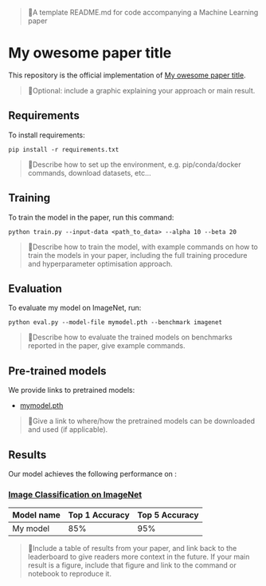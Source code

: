 > 🧩A template README.md for code accompanying a Machine Learning paper

# My owesome paper title

This repository is the official implementation of [My owesome paper title](https://arxiv.org/abs/2030.12345). 

> 🧩Optional: include a graphic explaining your approach or main result. 

## Requirements

To install requirements:

```
pip install -r requirements.txt
```

> 🧩Describe how to set up the environment, e.g. pip/conda/docker commands, download datasets, etc...

## Training

To train the model in the paper, run this command:

```
python train.py --input-data <path_to_data> --alpha 10 --beta 20
```

> 🧩Describe how to train the model, with example commands on how to train the models in your paper, including the full training procedure and hyperparameter optimisation approach.

## Evaluation

To evaluate my model on ImageNet, run:

```
python eval.py --model-file mymodel.pth --benchmark imagenet
```

> 🧩Describe how to evaluate the trained models on benchmarks reported in the paper, give example commands. 

## Pre-trained models

We provide links to pretrained models:

- [mymodel.pth](https://drive.google.com/filehash)

> 🧩Give a link to where/how the pretrained models can be downloaded and used (if applicable). 

## Results

Our model achieves the following performance on :

### [Image Classification on ImageNet](https://paperswithcode.com/sota/image-classification-on-imagenet)

| Model name      | Top 1 Accuracy  | Top 5 Accuracy |
| --------------- |---------------- | -------------- |
| My model        |     85%         |      95%       |

> 🧩Include a table of results from your paper, and link back to the leaderboard to give readers more context in the future. If your main result is a figure, include that figure and link to the command or notebook to reproduce it. 


